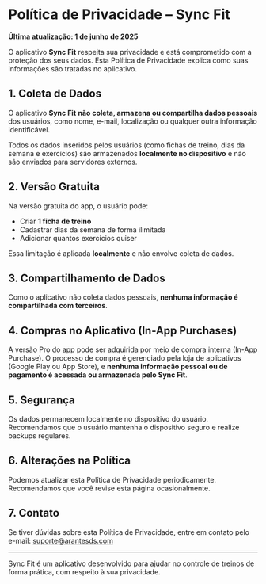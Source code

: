 # Política de Privacidade – Sync Fit

**Última atualização: 1 de junho de 2025**

O aplicativo **Sync Fit** respeita sua privacidade e está comprometido com a proteção dos seus dados. Esta Política de Privacidade explica como suas informações são tratadas no aplicativo.

## 1. Coleta de Dados

O aplicativo **Sync Fit** **não coleta, armazena ou compartilha dados pessoais** dos usuários, como nome, e-mail, localização ou qualquer outra informação identificável.

Todos os dados inseridos pelos usuários (como fichas de treino, dias da semana e exercícios) são armazenados **localmente no dispositivo** e não são enviados para servidores externos.

## 2. Versão Gratuita

Na versão gratuita do app, o usuário pode:

- Criar **1 ficha de treino**
- Cadastrar dias da semana de forma ilimitada
- Adicionar quantos exercícios quiser

Essa limitação é aplicada **localmente** e não envolve coleta de dados.

## 3. Compartilhamento de Dados

Como o aplicativo não coleta dados pessoais, **nenhuma informação é compartilhada com terceiros**.

## 4. Compras no Aplicativo (In-App Purchases)

A versão Pro do app pode ser adquirida por meio de compra interna (In-App Purchase). O processo de compra é gerenciado pela loja de aplicativos (Google Play ou App Store), e **nenhuma informação pessoal ou de pagamento é acessada ou armazenada pelo Sync Fit**.

## 5. Segurança

Os dados permanecem localmente no dispositivo do usuário. Recomendamos que o usuário mantenha o dispositivo seguro e realize backups regulares.

## 6. Alterações na Política

Podemos atualizar esta Política de Privacidade periodicamente. Recomendamos que você revise esta página ocasionalmente.

## 7. Contato

Se tiver dúvidas sobre esta Política de Privacidade, entre em contato pelo e-mail: suporte@arantesds.com

---

Sync Fit é um aplicativo desenvolvido para ajudar no controle de treinos de forma prática, com respeito à sua privacidade.
